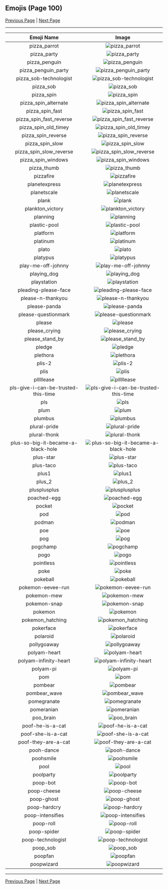 
## Emojis (Page 100)

[Previous Page](/docs/hc/page-p-0099.md)
  | [Next Page](/docs/hc/page-p-0101.md)

<hr />

|Emoji Name|Image|
| :-: | :-: |
|pizza_parrot| ![pizza_parrot](/emojis/hc/pizza_parrot.gif)|
|pizza_party| ![pizza_party](/emojis/hc/pizza_party.png)|
|pizza_penguin| ![pizza_penguin](/emojis/hc/pizza_penguin.jpg)|
|pizza_penguin_party| ![pizza_penguin_party](/emojis/hc/pizza_penguin_party.png)|
|pizza_sob-technologist| ![pizza_sob-technologist](/emojis/hc/pizza_sob-technologist.png)|
|pizza_sob| ![pizza_sob](/emojis/hc/pizza_sob.png)|
|pizza_spin| ![pizza_spin](/emojis/hc/pizza_spin.gif)|
|pizza_spin_alternate| ![pizza_spin_alternate](/emojis/hc/pizza_spin_alternate.gif)|
|pizza_spin_fast| ![pizza_spin_fast](/emojis/hc/pizza_spin_fast.gif)|
|pizza_spin_fast_reverse| ![pizza_spin_fast_reverse](/emojis/hc/pizza_spin_fast_reverse.gif)|
|pizza_spin_old_timey| ![pizza_spin_old_timey](/emojis/hc/pizza_spin_old_timey.gif)|
|pizza_spin_reverse| ![pizza_spin_reverse](/emojis/hc/pizza_spin_reverse.gif)|
|pizza_spin_slow| ![pizza_spin_slow](/emojis/hc/pizza_spin_slow.gif)|
|pizza_spin_slow_reverse| ![pizza_spin_slow_reverse](/emojis/hc/pizza_spin_slow_reverse.gif)|
|pizza_spin_windows| ![pizza_spin_windows](/emojis/hc/pizza_spin_windows.gif)|
|pizza_thumb| ![pizza_thumb](/emojis/hc/pizza_thumb.png)|
|pizzafire| ![pizzafire](/emojis/hc/pizzafire.jpg)|
|planetexpress| ![planetexpress](/emojis/hc/planetexpress.png)|
|planetscale| ![planetscale](/emojis/hc/planetscale.png)|
|plank| ![plank](/emojis/hc/plank.gif)|
|plankton_victory| ![plankton_victory](/emojis/hc/plankton_victory.png)|
|planning| ![planning](/emojis/hc/planning.png)|
|plastic-pool| ![plastic-pool](/emojis/hc/plastic-pool.png)|
|platform| ![platform](/emojis/hc/platform.png)|
|platinum| ![platinum](/emojis/hc/platinum.jpg)|
|plato| ![plato](/emojis/hc/plato.png)|
|platypus| ![platypus](/emojis/hc/platypus.gif)|
|play-me-off-johnny| ![play-me-off-johnny](/emojis/hc/play-me-off-johnny.gif)|
|playing_dog| ![playing_dog](/emojis/hc/playing_dog.gif)|
|playstation| ![playstation](/emojis/hc/playstation.png)|
|pleading-please-face| ![pleading-please-face](/emojis/hc/pleading-please-face.gif)|
|please-n-thankyou| ![please-n-thankyou](/emojis/hc/please-n-thankyou.png)|
|please-panda| ![please-panda](/emojis/hc/please-panda.png)|
|please-questionmark| ![please-questionmark](/emojis/hc/please-questionmark.png)|
|please| ![please](/emojis/hc/please.png)|
|please_crying| ![please_crying](/emojis/hc/please_crying.png)|
|please_stand_by| ![please_stand_by](/emojis/hc/please_stand_by.gif)|
|pledge| ![pledge](/emojis/hc/pledge.png)|
|plethora| ![plethora](/emojis/hc/plethora.jpg)|
|plis-2| ![plis-2](/emojis/hc/plis-2.png)|
|plis| ![plis](/emojis/hc/plis.png)|
|plllllease| ![plllllease](/emojis/hc/plllllease.png)|
|pls-give-i-can-be-trusted-this-time| ![pls-give-i-can-be-trusted-this-time](/emojis/hc/pls-give-i-can-be-trusted-this-time.png)|
|pls| ![pls](/emojis/hc/pls.png)|
|plum| ![plum](/emojis/hc/plum.png)|
|plumbus| ![plumbus](/emojis/hc/plumbus.png)|
|plural-pride| ![plural-pride](/emojis/hc/plural-pride.png)|
|plural-thonk| ![plural-thonk](/emojis/hc/plural-thonk.png)|
|plus-so-big-it-became-a-black-hole| ![plus-so-big-it-became-a-black-hole](/emojis/hc/plus-so-big-it-became-a-black-hole.jpg)|
|plus-star| ![plus-star](/emojis/hc/plus-star.png)|
|plus-taco| ![plus-taco](/emojis/hc/plus-taco.png)|
|plus1| ![plus1](/emojis/hc/plus1.png)|
|plus_2| ![plus_2](/emojis/hc/plus_2.png)|
|plusplusplus| ![plusplusplus](/emojis/hc/plusplusplus.png)|
|poached-egg| ![poached-egg](/emojis/hc/poached-egg.png)|
|pocket| ![pocket](/emojis/hc/pocket.png)|
|pod| ![pod](/emojis/hc/pod.png)|
|podman| ![podman](/emojis/hc/podman.png)|
|poe| ![poe](/emojis/hc/poe.png)|
|pog| ![pog](/emojis/hc/pog.png)|
|pogchamp| ![pogchamp](/emojis/hc/pogchamp.jpg)|
|pogo| ![pogo](/emojis/hc/pogo.png)|
|pointless| ![pointless](/emojis/hc/pointless.png)|
|poke| ![poke](/emojis/hc/poke.gif)|
|pokeball| ![pokeball](/emojis/hc/pokeball.png)|
|pokemon-eevee-run| ![pokemon-eevee-run](/emojis/hc/pokemon-eevee-run.gif)|
|pokemon-mew| ![pokemon-mew](/emojis/hc/pokemon-mew.png)|
|pokemon-snap| ![pokemon-snap](/emojis/hc/pokemon-snap.png)|
|pokemon| ![pokemon](/emojis/hc/pokemon.png)|
|pokemon_hatching| ![pokemon_hatching](/emojis/hc/pokemon_hatching.gif)|
|pokerface| ![pokerface](/emojis/hc/pokerface.png)|
|polaroid| ![polaroid](/emojis/hc/polaroid.png)|
|pollygoaway| ![pollygoaway](/emojis/hc/pollygoaway.png)|
|polyam-heart| ![polyam-heart](/emojis/hc/polyam-heart.png)|
|polyam-infinity-heart| ![polyam-infinity-heart](/emojis/hc/polyam-infinity-heart.png)|
|polyam-pi| ![polyam-pi](/emojis/hc/polyam-pi.png)|
|pom| ![pom](/emojis/hc/pom.jpg)|
|pombear| ![pombear](/emojis/hc/pombear.png)|
|pombear_wave| ![pombear_wave](/emojis/hc/pombear_wave.jpg)|
|pomegranate| ![pomegranate](/emojis/hc/pomegranate.png)|
|pomeranian| ![pomeranian](/emojis/hc/pomeranian.png)|
|poo_brain| ![poo_brain](/emojis/hc/poo_brain.gif)|
|poof-he-is-a-cat| ![poof-he-is-a-cat](/emojis/hc/poof-he-is-a-cat.png)|
|poof-she-is-a-cat| ![poof-she-is-a-cat](/emojis/hc/poof-she-is-a-cat.png)|
|poof-they-are-a-cat| ![poof-they-are-a-cat](/emojis/hc/poof-they-are-a-cat.png)|
|pooh-dance| ![pooh-dance](/emojis/hc/pooh-dance.gif)|
|poohsmile| ![poohsmile](/emojis/hc/poohsmile.png)|
|pool| ![pool](/emojis/hc/pool.png)|
|poolparty| ![poolparty](/emojis/hc/poolparty.gif)|
|poop-bot| ![poop-bot](/emojis/hc/poop-bot.png)|
|poop-cheese| ![poop-cheese](/emojis/hc/poop-cheese.png)|
|poop-ghost| ![poop-ghost](/emojis/hc/poop-ghost.png)|
|poop-hardcry| ![poop-hardcry](/emojis/hc/poop-hardcry.png)|
|poop-intensifies| ![poop-intensifies](/emojis/hc/poop-intensifies.gif)|
|poop-roll| ![poop-roll](/emojis/hc/poop-roll.gif)|
|poop-spider| ![poop-spider](/emojis/hc/poop-spider.png)|
|poop-technologist| ![poop-technologist](/emojis/hc/poop-technologist.png)|
|poop_sob| ![poop_sob](/emojis/hc/poop_sob.png)|
|poopfan| ![poopfan](/emojis/hc/poopfan.gif)|
|poopwizard| ![poopwizard](/emojis/hc/poopwizard.png)|

<hr/>

[Previous Page](/docs/hc/page-p-0099.md)
  | [Next Page](/docs/hc/page-p-0101.md)